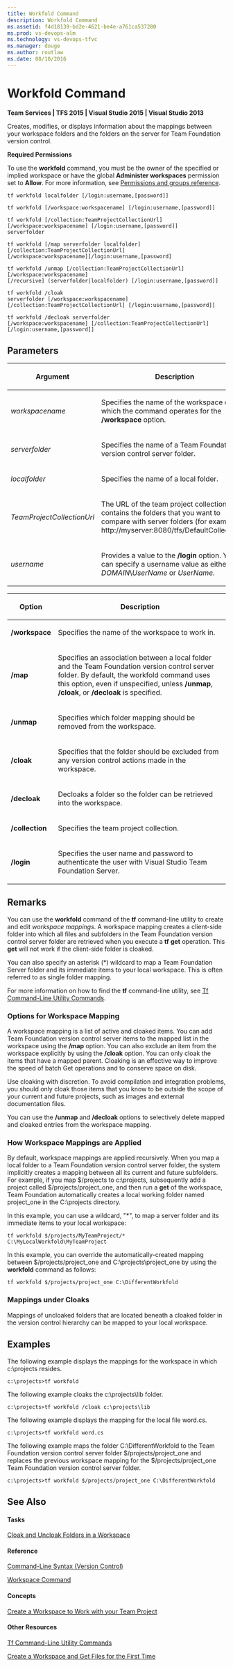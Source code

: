 ```yaml
---
title: Workfold Command
description: Workfold Command
ms.assetid: f4d18139-bd2e-4621-be4e-a761ca537280
ms.prod: vs-devops-alm
ms.technology: vs-devops-tfvc
ms.manager: douge
ms.author: routlaw
ms.date: 08/10/2016
---
```


# Workfold Command

**Team Services | TFS 2015 | Visual Studio 2015 | Visual Studio 2013**

Creates, modifies, or displays information about the mappings between your workspace folders and the folders on the server for Team Foundation version control.

**Required Permissions**

To use the **workfold** command, you must be the owner of the specified or implied workspace or have the global **Administer workspaces** permission set to **Allow**. For more information, see [Permissions and groups reference](../security/permissions.md).

    tf workfold localfolder [/login:username,[password]]

    tf workfold [/workspace:workspacename] [/login:username,[password]]

    tf workfold [/collection:TeamProjectCollectionUrl] [/workspace:workspacename] [/login:username,[password]]
    serverfolder

    tf workfold [/map serverfolder localfolder] [/collection:TeamProjectCollectionUrl] 
    [/workspace:workspacename][/login:username,[password]

    tf workfold /unmap [/collection:TeamProjectCollectionUrl] [/workspace:workspacename] 
    [/recursive] (serverfolder|localfolder) [/login:username,[password]]

    tf workfold /cloak 
    serverfolder [/workspace:workspacename] [/collection:TeamProjectCollectionUrl] [/login:username,[password]]

    tf workfold /decloak serverfolder
    [/workspace:workspacename] [/collection:TeamProjectCollectionUrl][/login:username,[password]]

## Parameters<table>
<thead>
<tr>
<th><p><strong>Argument</strong></p></th>
<th><p><strong>Description</strong></p></th>
</tr>
</thead>
<tbody>
<tr>
<td><p><i>workspacename</i></p></td>
<td><p>Specifies the name of the workspace on which the command operates for the <strong>/workspace</strong> option.</p></td>
</tr>
<tr>
<td><p><i>serverfolder</i></p></td>
<td><p>Specifies the name of a Team Foundation version control server folder.</p></td>
</tr>
<tr>
<td><p><i>localfolder</i></p></td>
<td><p>Specifies the name of a local folder.</p></td>
</tr>
<tr>
<td><p><i>TeamProjectCollectionUrl</i></p></td>
<td><p>The URL of the team project collection that contains the folders that you want to compare with server folders (for example, http://myserver:8080/tfs/DefaultCollection/).</p></td>
</tr>
<tr>
<td><p><i>username</i></p></td>
<td><p>Provides a value to the <strong>/login</strong> option. You can specify a username value as either <i>DOMAIN</i>\<i>UserName</i> or <i>UserName</i>.</p></td>
</tr>
</tbody>
</table>

<table>
<thead>
<tr>
<th><p><strong>Option</strong></p></th>
<th><p><strong>Description</strong></p></th>
</tr>
</thead>
<tbody>
<tr>
<td><p><strong>/workspace</strong></p></td>
<td><p>Specifies the name of the workspace to work in.</p></td>
</tr>
<tr>
<td><p><strong>/map</strong></p></td>
<td><p>Specifies an association between a local folder and the Team Foundation version control server folder. By default, the workfold command uses this option, even if unspecified, unless <strong>/unmap</strong>, <strong>/cloak</strong>, or <strong>/decloak</strong> is specified.</p></td>
</tr>
<tr>
<td><p><strong>/unmap</strong></p></td>
<td><p>Specifies which folder mapping should be removed from the workspace.</p></td>
</tr>
<tr>
<td><p><strong>/cloak</strong></p></td>
<td><p>Specifies that the folder should be excluded from any version control actions made in the workspace.</p></td>
</tr>
<tr>
<td><p><strong>/decloak</strong></p></td>
<td><p>Decloaks a folder so the folder can be retrieved into the workspace.</p></td>
</tr>
<tr>
<td><p><strong>/collection</strong></p></td>
<td><p>Specifies the team project collection.</p></td>
</tr>
<tr>
<td><p><strong>/login</strong></p></td>
<td><p>Specifies the user name and password to authenticate the user with Visual Studio Team Foundation Server.</p></td>
</tr>
</tbody>
</table>

## Remarks
You can use the **workfold** command of the **tf** command-line utility to create and edit *workspace mappings*. A workspace mapping creates a client-side folder into which all files and subfolders in the Team Foundation version control server folder are retrieved when you execute a **tf** **get** operation. This **get** will not work if the client-side folder is cloaked.

You can also specify an asterisk (\*) wildcard to map a Team Foundation Server folder and its immediate items to your local workspace. This is often referred to as single folder mapping.

For more information on how to find the **tf** command-line utility, see [Tf Command-Line Utility Commands](https://msdn.microsoft.com/library/z51z7zy0).

### Options for Workspace Mapping

A workspace mapping is a list of active and cloaked items. You can add Team Foundation version control server items to the mapped list in the workspace using the **/map** option. You can also exclude an item from the workspace explicitly by using the **/cloak** option. You can only cloak the items that have a mapped parent. Cloaking is an effective way to improve the speed of batch Get operations and to conserve space on disk.

Use cloaking with discretion. To avoid compilation and integration problems, you should only cloak those items that you know to be outside the scope of your current and future projects, such as images and external documentation files.

You can use the **/unmap** and **/decloak** options to selectively delete mapped and cloaked entries from the workspace mapping.

### How Workspace Mappings are Applied

By default, workspace mappings are applied recursively. When you map a local folder to a Team Foundation version control server folder, the system implicitly creates a mapping between all its current and future subfolders. For example, if you map $/projects to c:\\projects, subsequently add a project called $/projects/project\_one, and then run a **get** of the workspace, Team Foundation automatically creates a local working folder named project\_one in the C:\\projects directory.

In this example, you can use a wildcard, "\*", to map a server folder and its immediate items to your local workspace:

    tf workfold $/projects/MyTeamProject/* C:\MyLocalWorkfold\MyTeamProject

In this example, you can override the automatically-created mapping between $/projects/project\_one and C:\\projects\\project\_one by using the **workfold** command as follows:

    tf workfold $/projects/project_one C:\DifferentWorkfold

### Mappings under Cloaks

Mappings of uncloaked folders that are located beneath a cloaked folder in the version control hierarchy can be mapped to your local workspace.

## Examples
The following example displays the mappings for the workspace in which c:\\projects resides.

    c:\projects>tf workfold

The following example cloaks the c:\\projects\\lib folder.

    c:\projects>tf workfold /cloak c:\projects\lib

The following example displays the mapping for the local file word.cs.

    c:\projects>tf workfold word.cs

The following example maps the folder C:\\DifferentWorkfold to the Team Foundation version control server folder $/projects/project\_one and replaces the previous workspace mapping for the $/projects/project\_one Team Foundation version control server folder.

    c:\projects>tf workfold $/projects/project_one C:\DifferentWorkfold

## See Also

#### Tasks

[Cloak and Uncloak Folders in a Workspace](optimize-your-workspace.md)

#### Reference

[Command-Line Syntax (Version Control)](https://msdn.microsoft.com/library/56f7w6be)

[Workspace Command](workspace-command.md)

#### Concepts

[Create a Workspace to Work with your Team Project](create-work-workspaces.md)

#### Other Resources

[Tf Command-Line Utility Commands](https://msdn.microsoft.com/library/z51z7zy0)

[Create a Workspace and Get Files for the First Time](set-up-team-foundation-version-control-your-dev-machine.md)
